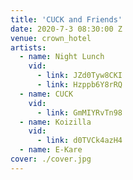 ```yaml
---
title: 'CUCK and Friends'
date: 2020-7-3 08:30:00 Z
venue: crown_hotel
artists:
  - name: Night Lunch
    vid:
      - link: JZd0Tyw8CKI
      - link: Hzppb6Y8rRQ
  - name: CUCK
    vid:
      - link: GmMIYRvTn98
  - name: Koizilla
    vid:
      - link: d0TVCk4azH4
  - name: E-Kare
cover: ./cover.jpg
---
```

